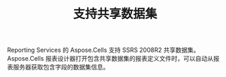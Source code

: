 ﻿---
title: 支持共享数据集
type: docs
weight: 10
url: /zh/reportingservices/support-shared-datasets/
---
Reporting Services 的 Aspose.Cells 支持 SSRS 2008R2 共享数据集。 Aspose.Cells 报表设计器打开包含共享数据集的报表定义文件时，可以自动从报表服务器获取包含字段的数据集信息。
